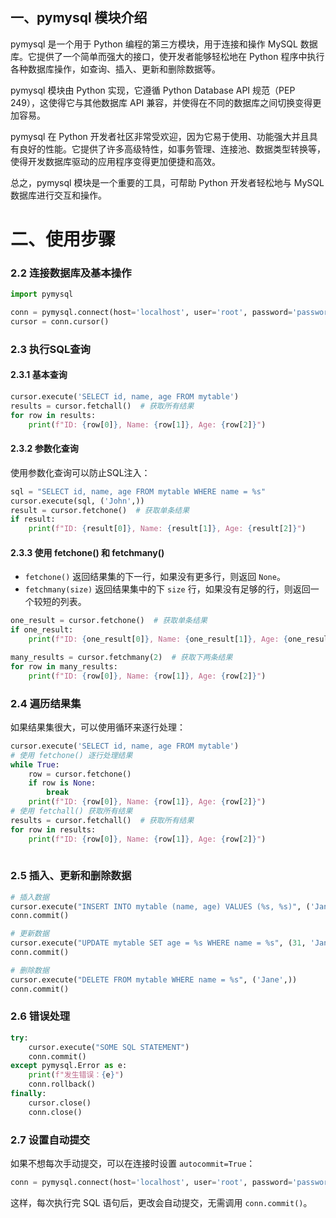 ## 一、pymysql 模块介绍

pymysql 是一个用于 Python 编程的第三方模块，用于连接和操作 MySQL 数据库。它提供了一个简单而强大的接口，使开发者能够轻松地在 Python 程序中执行各种数据库操作，如查询、插入、更新和删除数据等。

pymysql 模块由 Python 实现，它遵循 Python Database API 规范（PEP 249），这使得它与其他数据库 API 兼容，并使得在不同的数据库之间切换变得更加容易。

pymysql 在 Python 开发者社区非常受欢迎，因为它易于使用、功能强大并且具有良好的性能。它提供了许多高级特性，如事务管理、连接池、数据类型转换等，使得开发数据库驱动的应用程序变得更加便捷和高效。

总之，pymysql 模块是一个重要的工具，可帮助 Python 开发者轻松地与 MySQL 数据库进行交互和操作。

# 二、使用步骤

### 2.2 连接数据库及基本操作
```python
import pymysql

conn = pymysql.connect(host='localhost', user='root', password='password', db='mydb', charset='utf8mb4')
cursor = conn.cursor()
```

### 2.3 执行SQL查询
#### 2.3.1 基本查询
```python
cursor.execute('SELECT id, name, age FROM mytable')
results = cursor.fetchall()  # 获取所有结果
for row in results:
    print(f"ID: {row[0]}, Name: {row[1]}, Age: {row[2]}")
```

#### 2.3.2 参数化查询
使用参数化查询可以防止SQL注入：
```python
sql = "SELECT id, name, age FROM mytable WHERE name = %s"
cursor.execute(sql, ('John',))
result = cursor.fetchone()  # 获取单条结果
if result:
    print(f"ID: {result[0]}, Name: {result[1]}, Age: {result[2]}")
```

#### 2.3.3 使用 fetchone() 和 fetchmany()
- `fetchone()` 返回结果集的下一行，如果没有更多行，则返回 `None`。
- `fetchmany(size)` 返回结果集中的下 `size` 行，如果没有足够的行，则返回一个较短的列表。

```python
one_result = cursor.fetchone()  # 获取单条结果
if one_result:
    print(f"ID: {one_result[0]}, Name: {one_result[1]}, Age: {one_result[2]}")

many_results = cursor.fetchmany(2)  # 获取下两条结果
for row in many_results:
    print(f"ID: {row[0]}, Name: {row[1]}, Age: {row[2]}")
```

### 2.4 遍历结果集
如果结果集很大，可以使用循环来逐行处理：
```python
cursor.execute('SELECT id, name, age FROM mytable')
# 使用 fetchone() 逐行处理结果
while True:
    row = cursor.fetchone()
    if row is None:
        break
    print(f"ID: {row[0]}, Name: {row[1]}, Age: {row[2]}")
# 使用 fetchall() 获取所有结果
results = cursor.fetchall()  # 获取所有结果
for row in results:
    print(f"ID: {row[0]}, Name: {row[1]}, Age: {row[2]}")
   

```

### 2.5 插入、更新和删除数据
```python
# 插入数据
cursor.execute("INSERT INTO mytable (name, age) VALUES (%s, %s)", ('Jane', 30))
conn.commit()

# 更新数据
cursor.execute("UPDATE mytable SET age = %s WHERE name = %s", (31, 'Jane'))
conn.commit()

# 删除数据
cursor.execute("DELETE FROM mytable WHERE name = %s", ('Jane',))
conn.commit()
```

### 2.6 错误处理
```python
try:
    cursor.execute("SOME SQL STATEMENT")
    conn.commit()
except pymysql.Error as e:
    print(f"发生错误：{e}")
    conn.rollback()
finally:
    cursor.close()
    conn.close()
```

### 2.7 设置自动提交
如果不想每次手动提交，可以在连接时设置 `autocommit=True`：
```python
conn = pymysql.connect(host='localhost', user='root', password='password', db='mydb', charset='utf8mb4', autocommit=True)
```

这样，每次执行完 SQL 语句后，更改会自动提交，无需调用 `conn.commit()`。



